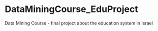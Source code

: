 # DataMiningCourse_EduProject
Data Mining Course - final project about the education system in Israel
